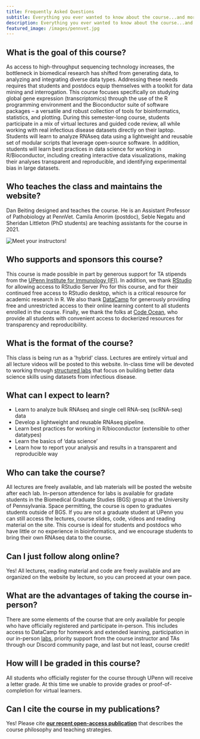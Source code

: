 ```yaml
---
title: Frequently Asked Questions
subtitle: Everything you ever wanted to know about the course...and more!
description: Everything you ever wanted to know about the course...and more!
featured_image: /images/pennvet.jpg
---
```


## What is the goal of this course?

As access to high-throughput sequencing technology increases, the bottleneck in biomedical research has shifted from generating data, to analyzing and integrating diverse data types.  Addressing these needs requires that students and postdocs equip themselves with a toolkit for data mining and interrogation. This course focuses specifically on studying global gene expression (transcriptomics) through the use of the R programming environment and the Bioconductor suite of software packages – a versatile and robust collection of tools for bioinformatics, statistics, and plotting.  During this semester-long course, students participate in a mix of virtual lectures and guided code review, all while working with real infectious disease datasets directly on their laptop.  Students will learn to analyze RNAseq data using a lightweight and reusable set of modular scripts that leverage open-source software.  In addition, students will learn best practices in data science for working in R/Bioconductor, including creating interactive data visualizations, making their analyses transparent and reproducible, and identifying experimental bias in large datasets.

## Who teaches the class and maintains the website?

Dan Beiting designed and teaches the course. He is an Assistant Professor of Pathobiology at PennVet.   Camila Amorim (postdoc), Seble Negatu and Sheridan Littleton (PhD students) are teaching assistants for the course in 2021.

<img src="http://DIYtranscriptomics.github.io/images/instructors.png" alt="Meet your instructors!">

## Who supports and sponsors this course?

This course is made possible in part by generous support for TA stipends from the [UPenn Institute for Immunology (IFI)](https://www.med.upenn.edu/ifi/).  In addition, we thank [RStudio](https://rstudio.com/) for allowing access to RStudio Server Pro for this course, and for their continued free access to RStudio desktop, which is a critical resource for academic research in R.  We also thank [DataCamp](https://learn.datacamp.com/) for generously providing free and unrestricted access to their online learning content to all students enrolled in the course.  Finally, we thank the folks at [Code Ocean](https://codeocean.com/), who provide all students with convenient access to dockerized resources for transparency and reproducibility.

## What is the format of the course?

This class is being run as a 'hybrid' class. Lectures are entirely virtual and all lecture videos will be posted to this website.  In-class time will be devoted to working through [structured labs](https://diytranscriptomics.com/lab/) that focus on building better data science skills using datasets from infectious disease.

## What can I expect to learn?

* Learn to analyze bulk RNAseq and single cell RNA-seq (scRNA-seq) data
* Develop a lightweight and reusable RNAseq pipeline.
* Learn best practices for working in R/bioconductor (extensible to other datatypes)
* Learn the basics of ‘data science’
* Learn how to report your analysis and results in a transparent and reproducible way

## Who can take the course?

All lectures are freely available, and lab materials will be posted the website after each lab.  In-person attendence for labs is available for gradate students in the Biomedical Graduate Studies (BGS) group at the University of Pennsylvania.  Space permitting, the course is open to graduates students outside of BGS. If you are not a graduate student at UPenn you can still access the lectures, course slides, code, videos and reading material on the site.  This course is ideal for students and postdocs who have little or no experience in bioinformatics, and we encourage students to bring their own RNAseq data to the course.

## Can I just follow along online?

Yes!  All lectures, reading material and code are freely available and are organized on the website by lecture, so you can proceed at your own pace.

## What are the advantages of taking the course in-person?

There are some elements of the course that are only available for people who have officially registered and participate in-person.  This includes access to DataCamp for homework and extended learning, participation in our in-person [labs](https://diytranscriptomics.com/lab/), priority support from the course instructor and TAs through our Discord community page, and last but not least, course credit!

## How will I be graded in this course?

All students who officially register for the course through UPenn will receive a letter grade.  At this time we unable to provide grades or proof-of-completion for virtual learners.

## Can I cite the course in my publications?

Yes!  Please cite **[our recent open-access publication](https://journals.asm.org/doi/10.1128/mBio.01214-21)** that describes the course philosophy and teaching strategies.
